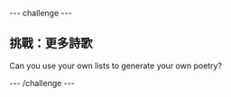 \--- challenge \---

## 挑戰：更多詩歌

Can you use your own lists to generate your own poetry?

\--- /challenge \---